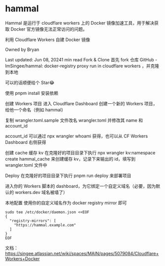 # hammal

Hammal 是运行于 cloudflare workers 上的 Docker 镜像加速工具，用于解决获取 Docker 官方镜像无法正常访问的问题。


利用 Cloudflare Workers 自建 Docker 镜像


Owned by Bryan

Last updated: Jun 08, 20241 min read
Fork & Clone
首先 fork 仓库 GitHub - ImSingee/hammal: docker-registry proxy run in cloudflare workers ，并克隆到本地

可以的话顺便给个 Star😂

使用 pnpm install 安装依赖

创建 Workers 项目
进入 Cloudflare Dashboard 创建一个新的 Workers 项目，给他一个命名（例如 hammal）

复制 wrangler.toml.sample 文件改名 wrangler.toml 并修改其 name 和 account_id

account_id 可以通过 npx wrangler whoami 获得，也可以从 CF Workers Dashboard 右侧获得

创建 cache 缓存 kv
在克隆好的项目目录下执行 npx wrangler kv:namespace create hammal_cache 来创建缓存 kv，记录下来输出的 id，填写到 wrangler.toml 文件中

Deploy
在克隆好的项目目录下执行 pnpm run deploy 来部署项目

进入你的 Workers 脚本的 dashboard，为它绑定一个自定义域名（必要，因为默认的 workers.dev 域名被墙了）

本地配置
使用你的自定义域名作为 docker registry mirror 即可


```
sudo tee /etc/docker/daemon.json <<EOF
{
  "registry-mirrors": [
    "https://hammal.example.com"
  ]
}
EOF
```
文档： https://singee.atlassian.net/wiki/spaces/MAIN/pages/5079084/Cloudflare+Workers+Docker 
